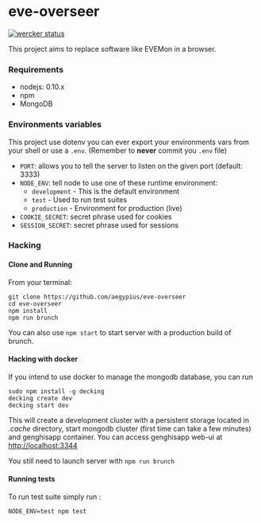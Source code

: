 eve-overseer
============
[![wercker status](https://app.wercker.com/status/58cfa027e6e90ef5170148c3d0b3d700/s "wercker status")](https://app.wercker.com/project/bykey/58cfa027e6e90ef5170148c3d0b3d700)

This project aims to replace software like EVEMon in a browser.

### Requirements

  - nodejs: 0.10.x
  - npm
  - MongoDB

### Environments variables

This project use dotenv you can ever export your environments vars from your shell
or use a ```.env```. (Remember to **never** commit you ```.env``` file)

- ```PORT```: allows you to tell the server to listen on the given port (default: 3333)
- ```NODE_ENV```: tell node to use one of these runtime environment:
  - ```development``` - This is the default environment
  - ```test```        - Used to run test suites
  - ```production```  - Environment for production (live)
- ```COOKIE_SECRET```:  secret phrase used for cookies
- ```SESSION_SECRET```: secret phrase used for sessions

### Hacking

#### Clone and Running

From your terminal:

    git clone https://github.com/aegypius/eve-overseer
    cd eve-overseer
    npm install
    npm run brunch

You can also use ```npm start``` to start server with a production build of brunch.

#### Hacking with docker

If you intend to use docker to manage the mongodb database, you can run

    sudo npm install -g decking
    decking create dev
    decking start dev

This will create a development cluster with a persistent storage located in _.cache_
directory, start mongodb cluster (first time can take a few minutes) and genghisapp
container. You can access genghisapp web-ui at [http://localhost:3344](http://localhost:3344)

You still need to launch server with ```npm run brunch```

#### Running tests

To run test suite simply run :

```NODE_ENV=test npm test```
